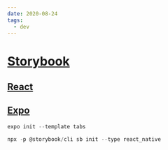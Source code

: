 ```yaml
---
date: 2020-08-24
tags:
  - dev
---
```


# [Storybook](https://storybook.js.org/)

## [React](https://storybook.js.org/docs/react/get-started/install)

## [Expo](https://www.learnstorybook.com/intro-to-storybook/react-native/en/get-started/)
```js
expo init --template tabs

npx -p @storybook/cli sb init --type react_native
```
